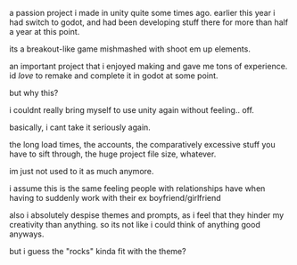 a passion project i made in unity quite some times ago. earlier this year i had switch to godot, and had been developing stuff there for more than half a year at this point.

its a breakout-like game mishmashed with shoot em up elements.

an important project that i enjoyed making and gave me tons of experience. id *love* to remake and complete it in godot at some point.

but why this?

i couldnt really bring myself to use unity again without feeling.. off.
 
basically, i cant take it seriously again.

the long load times, the accounts, the comparatively excessive stuff you have to sift through, the huge project file size, whatever. 

im just not used to it as much anymore.

i assume this is the same feeling people with relationships have when having to suddenly work with their ex boyfriend/girlfriend

also i absolutely despise themes and prompts, as i feel that they hinder my creativity than anything. 
so its not like i could think of anything good anyways.

but i guess the "rocks" kinda fit with the theme?
